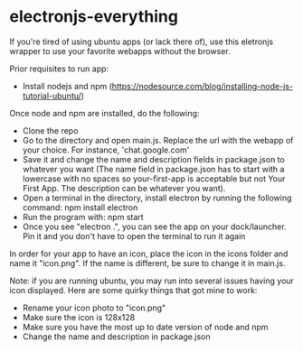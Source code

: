 # electronjs-everything
If you're tired of using ubuntu apps (or lack there of), use this eletronjs wrapper to use your favorite webapps without the browser.

Prior requisites to run app:
- Install nodejs and npm (https://nodesource.com/blog/installing-node-js-tutorial-ubuntu/)

Once node and npm are installed, do the following:
- Clone the repo
- Go to the directory and open main.js. Replace the url with the webapp of your choice. For instance, 'chat.google.com'
- Save it and change the name and description fields in package.json to whatever you want (The name field in package.json has to start with a lowercase with no spaces so your-first-app is acceptable but not Your First App. The description can be whatever you want).
- Open a terminal in the directory, install electron by running the following command: npm install electron
- Run the program with: npm start
- Once you see "electron .", you can see the app on your dock/launcher. Pin it and you don't have to open the terminal to run it again

In order for your app to have an icon, place the icon in the icons folder and name it "icon.png". If the name is different, be sure to change it in main.js. 

Note: if you are running ubuntu, you may run into several issues having your icon displayed. Here are some quirky things that got mine to work:
- Rename your icon photo to "icon.png"
- Make sure the icon is 128x128
- Make sure you have the most up to date version of node and npm
- Change the name and description in package.json 
